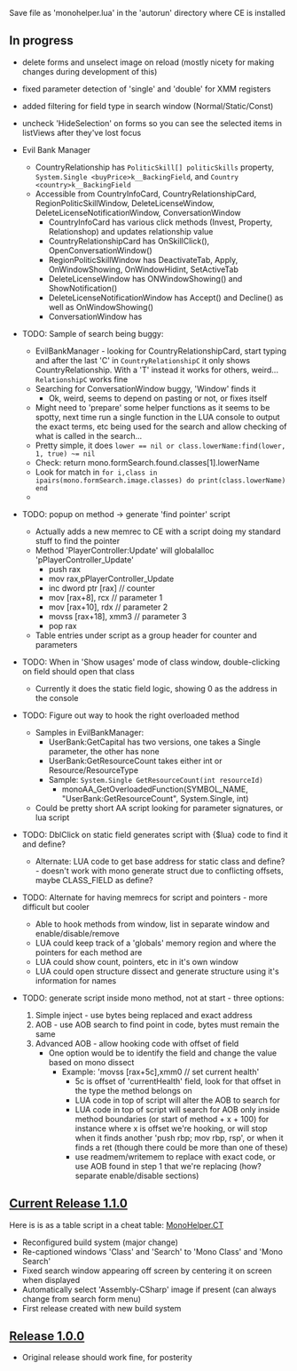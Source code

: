 Save file as 'monohelper.lua' in the 'autorun' directory where CE is installed

## In progress

* delete forms and unselect image on reload (mostly nicety for making changes during development of this)
* fixed parameter detection of 'single' and 'double' for XMM registers
* added filtering for field type in search window (Normal/Static/Const)
* uncheck 'HideSelection' on forms so you can see the selected items  in listViews after they've lost focus

* Evil Bank Manager
  * CountryRelationship has `PoliticSkill[] politicSkills` property, `System.Single <buyPrice>k__BackingField`, and `Country <country>k__BackingField`
  * Accessible from CountryInfoCard, CountryRelationshipCard, RegionPoliticSkillWindow, DeleteLicenseWindow, DeleteLicenseNotificationWindow, ConversationWindow
    * CountryInfoCard has various click methods (Invest, Property, Relationshop) and updates relationship value
    * CountryRelationshipCard has OnSkillClick(), OpenConversationWindow()
    * RegionPoliticSkillWindow has DeactivateTab, Apply, OnWindowShowing, OnWindowHidint, SetActiveTab
    * DeleteLicenseWindow has ONWindowShowing() and ShowNotification()
    * DeleteLicenseNotificationWindow has Accept() and Decline() as well as OnWindowShowing()
    * ConversationWindow has 

* TODO: Sample of search being buggy:
  * EvilBankManager - looking for CountryRelationshipCard, start typing and after the last 'C' in  `CountryRelationshipC` it only shows CountryRelationship.  With a 'T' instead it works for others, weird...  `RelationshipC` works fine
  * Searching for ConversationWindow buggy, 'Window' finds it
    * Ok, weird, seems to depend on pasting or not, or fixes itself
  * Might need to 'prepare' some helper functions as it seems to be spotty, next time run a single function in the LUA console to output the exact terms, etc being used for the search and allow checking of what is called in the search...
  * Pretty simple, it does `lower == nil or class.lowerName:find(lower, 1, true) ~= nil`
  * Check: return mono.formSearch.found.classes[1].lowerName
  * Look for match in `for i,class in ipairs(mono.formSearch.image.classes) do print(class.lowerName) end`
  * 
* TODO: popup on method -> generate 'find pointer' script
    * Actually adds a new memrec to CE with a script doing my standard stuff to find the pointer
    * Method 'PlayerController:Update' will globalalloc 'pPlayerController_Update'
        * push rax
        * mov rax,pPlayerController_Update
        * inc dword ptr [rax] // counter
        * mov [rax+8], rcx     // parameter 1
        * mov [rax+10], rdx    // parameter 2
        * movss [rax+18], xmm3 // parameter 3
        * pop rax
    * Table entries under script as a group header for counter and parameters
* TODO: When in 'Show usages' mode of class window, double-clicking on field should open that class
    * Currently it does the static field logic, showing 0 as the address in the console
* TODO: Figure out way to hook the right overloaded method
    * Samples in EvilBankManager:
      * UserBank:GetCapital has two versions, one takes a Single parameter, the other has none
      * UserBank:GetResourceCount takes either int or Resource/ResourceType
      * Sample: `System.Single GetResourceCount(int resourceId)`
        * monoAA_GetOverloadedFunction(SYMBOL_NAME, "UserBank:GetResourceCount", System.Single, int)
    * Could be pretty short AA script looking for parameter signatures, or lua script
* TODO: DblClick on static field generates script with {$lua} code to find it and define?
    * Alternate: LUA code to get base address for static class and define? - doesn't work with mono generate struct due to conflicting offsets, maybe CLASS_FIELD as define?
* TODO: Alternate for having memrecs for script and pointers - more difficult but cooler
    * Able to hook methods from window, list in separate window and enable/disable/remove
    * LUA could keep track of a 'globals' memory region and where the pointers for each method are
    * LUA could show count, pointers, etc in it's own window
    * LUA could open structure dissect and generate structure using it's information for names
* TODO: generate script inside mono method, not at start - three options:
    1. Simple inject - use bytes being replaced and exact address
    2. AOB - use AOB search to find point in code, bytes must remain the same
    3. Advanced AOB - allow hooking code with offset of field
        * One option would be to identify the field and change the value based on mono dissect
            * Example: 'movss [rax+5c],xmm0 // set current health'
                * 5c is offset of 'currentHealth' field, look for that offset in the type the method belongs on
                * LUA code in top of script will alter the AOB to search for
                * LUA code in top of script will search for AOB only inside method boundaries (or start of method + x + 100) for instance where x is offset we're hooking, or will stop when it finds another 'push rbp; mov rbp, rsp', or when it finds a ret (though there could be more than one of these)
                * use readmem/writemem to replace with exact code, or use AOB found in step 1 that we're replacing (how?  separate enable/disable sections)
    

## [Current Release 1.1.0](monohelper-1.1.0.lua)

Here is is as a table script in a cheat table: [MonoHelper.CT](Releases/MonoHelper.CT)

* Reconfigured build system (major change)
* Re-captioned windows 'Class' and 'Search' to 'Mono Class' and 'Mono Search'
* Fixed search window appearing off screen by centering it on screen when displayed
* Automatically select 'Assembly-CSharp' image if present (can always change from search form menu)
* First release created with new build system

## [Release 1.0.0](monohelper-1.1.0.lua)

* Original release should work fine, for posterity